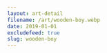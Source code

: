 ```yaml
---
layout: art-detail
filename: /art/wooden-boy.webp
date: 2019-01-01
excludefeed: true
slug: wooden-boy
---
```

